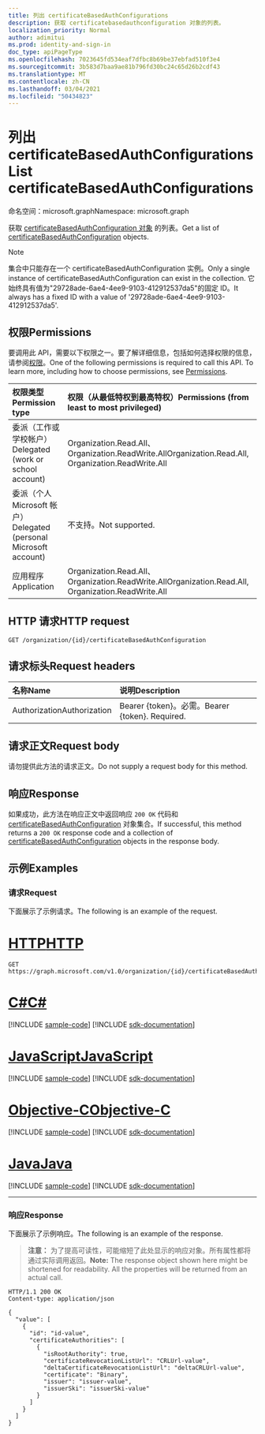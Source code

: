 ```yaml
---
title: 列出 certificateBasedAuthConfigurations
description: 获取 certificatebasedauthconfiguration 对象的列表。
localization_priority: Normal
author: adimitui
ms.prod: identity-and-sign-in
doc_type: apiPageType
ms.openlocfilehash: 7023645fd534eaf7dfbc8b69be37ebfad510f3e4
ms.sourcegitcommit: 3b583d7baa9ae81b796fd30bc24c65d26b2cdf43
ms.translationtype: MT
ms.contentlocale: zh-CN
ms.lasthandoff: 03/04/2021
ms.locfileid: "50434823"
---
```

# <a name="list-certificatebasedauthconfigurations"></a><span data-ttu-id="cd5e5-103">列出 certificateBasedAuthConfigurations</span><span class="sxs-lookup"><span data-stu-id="cd5e5-103">List certificateBasedAuthConfigurations</span></span>

<span data-ttu-id="cd5e5-104">命名空间：microsoft.graph</span><span class="sxs-lookup"><span data-stu-id="cd5e5-104">Namespace: microsoft.graph</span></span>

<span data-ttu-id="cd5e5-105">获取 [certificateBasedAuthConfiguration 对象](../resources/certificateBasedAuthConfiguration.md) 的列表。</span><span class="sxs-lookup"><span data-stu-id="cd5e5-105">Get a list of [certificateBasedAuthConfiguration](../resources/certificateBasedAuthConfiguration.md) objects.</span></span>

> [!NOTE]
> <span data-ttu-id="cd5e5-106">集合中只能存在一个 certificateBasedAuthConfiguration 实例。</span><span class="sxs-lookup"><span data-stu-id="cd5e5-106">Only a single instance of certificateBasedAuthConfiguration can exist in the collection.</span></span> <span data-ttu-id="cd5e5-107">它始终具有值为"29728ade-6ae4-4ee9-9103-412912537da5"的固定 ID。</span><span class="sxs-lookup"><span data-stu-id="cd5e5-107">It always has a fixed ID with a value of '29728ade-6ae4-4ee9-9103-412912537da5'.</span></span>

## <a name="permissions"></a><span data-ttu-id="cd5e5-108">权限</span><span class="sxs-lookup"><span data-stu-id="cd5e5-108">Permissions</span></span>

<span data-ttu-id="cd5e5-p102">要调用此 API，需要以下权限之一。要了解详细信息，包括如何选择权限的信息，请参阅[权限](/graph/permissions-reference)。</span><span class="sxs-lookup"><span data-stu-id="cd5e5-p102">One of the following permissions is required to call this API. To learn more, including how to choose permissions, see [Permissions](/graph/permissions-reference).</span></span>

| <span data-ttu-id="cd5e5-111">权限类型</span><span class="sxs-lookup"><span data-stu-id="cd5e5-111">Permission type</span></span>                        | <span data-ttu-id="cd5e5-112">权限（从最低特权到最高特权）</span><span class="sxs-lookup"><span data-stu-id="cd5e5-112">Permissions (from least to most privileged)</span></span> |
|:---------------------------------------|:--------------------------------------------|
| <span data-ttu-id="cd5e5-113">委派（工作或学校帐户）</span><span class="sxs-lookup"><span data-stu-id="cd5e5-113">Delegated (work or school account)</span></span>     | <span data-ttu-id="cd5e5-114">Organization.Read.All、Organization.ReadWrite.All</span><span class="sxs-lookup"><span data-stu-id="cd5e5-114">Organization.Read.All, Organization.ReadWrite.All</span></span> |
| <span data-ttu-id="cd5e5-115">委派（个人 Microsoft 帐户）</span><span class="sxs-lookup"><span data-stu-id="cd5e5-115">Delegated (personal Microsoft account)</span></span> | <span data-ttu-id="cd5e5-116">不支持。</span><span class="sxs-lookup"><span data-stu-id="cd5e5-116">Not supported.</span></span> |
| <span data-ttu-id="cd5e5-117">应用程序</span><span class="sxs-lookup"><span data-stu-id="cd5e5-117">Application</span></span>    | <span data-ttu-id="cd5e5-118">Organization.Read.All、Organization.ReadWrite.All</span><span class="sxs-lookup"><span data-stu-id="cd5e5-118">Organization.Read.All, Organization.ReadWrite.All</span></span> |

## <a name="http-request"></a><span data-ttu-id="cd5e5-119">HTTP 请求</span><span class="sxs-lookup"><span data-stu-id="cd5e5-119">HTTP request</span></span>

<!-- { "blockType": "ignored" } -->

```http
GET /organization/{id}/certificateBasedAuthConfiguration
```

## <a name="request-headers"></a><span data-ttu-id="cd5e5-120">请求标头</span><span class="sxs-lookup"><span data-stu-id="cd5e5-120">Request headers</span></span>

| <span data-ttu-id="cd5e5-121">名称</span><span class="sxs-lookup"><span data-stu-id="cd5e5-121">Name</span></span>      |<span data-ttu-id="cd5e5-122">说明</span><span class="sxs-lookup"><span data-stu-id="cd5e5-122">Description</span></span>|
|:----------|:----------|
| <span data-ttu-id="cd5e5-123">Authorization</span><span class="sxs-lookup"><span data-stu-id="cd5e5-123">Authorization</span></span> | <span data-ttu-id="cd5e5-p103">Bearer {token}。必需。</span><span class="sxs-lookup"><span data-stu-id="cd5e5-p103">Bearer {token}. Required.</span></span> |

## <a name="request-body"></a><span data-ttu-id="cd5e5-126">请求正文</span><span class="sxs-lookup"><span data-stu-id="cd5e5-126">Request body</span></span>

<span data-ttu-id="cd5e5-127">请勿提供此方法的请求正文。</span><span class="sxs-lookup"><span data-stu-id="cd5e5-127">Do not supply a request body for this method.</span></span>

## <a name="response"></a><span data-ttu-id="cd5e5-128">响应</span><span class="sxs-lookup"><span data-stu-id="cd5e5-128">Response</span></span>

<span data-ttu-id="cd5e5-129">如果成功，此方法在响应正文中返回响应 `200 OK` 代码和 [certificateBasedAuthConfiguration](../resources/certificatebasedauthconfiguration.md) 对象集合。</span><span class="sxs-lookup"><span data-stu-id="cd5e5-129">If successful, this method returns a `200 OK` response code and a collection of [certificateBasedAuthConfiguration](../resources/certificatebasedauthconfiguration.md) objects in the response body.</span></span>

## <a name="examples"></a><span data-ttu-id="cd5e5-130">示例</span><span class="sxs-lookup"><span data-stu-id="cd5e5-130">Examples</span></span>

### <a name="request"></a><span data-ttu-id="cd5e5-131">请求</span><span class="sxs-lookup"><span data-stu-id="cd5e5-131">Request</span></span>

<span data-ttu-id="cd5e5-132">下面展示了示例请求。</span><span class="sxs-lookup"><span data-stu-id="cd5e5-132">The following is an example of the request.</span></span>

# <a name="http"></a>[<span data-ttu-id="cd5e5-133">HTTP</span><span class="sxs-lookup"><span data-stu-id="cd5e5-133">HTTP</span></span>](#tab/http)
<!-- {
  "blockType": "request",
  "name": "get_certificatebasedauthconfigurations"
}-->

```msgraph-interactive
GET https://graph.microsoft.com/v1.0/organization/{id}/certificateBasedAuthConfiguration
```
# <a name="c"></a>[<span data-ttu-id="cd5e5-134">C#</span><span class="sxs-lookup"><span data-stu-id="cd5e5-134">C#</span></span>](#tab/csharp)
[!INCLUDE [sample-code](../includes/snippets/csharp/get-certificatebasedauthconfigurations-csharp-snippets.md)]
[!INCLUDE [sdk-documentation](../includes/snippets/snippets-sdk-documentation-link.md)]

# <a name="javascript"></a>[<span data-ttu-id="cd5e5-135">JavaScript</span><span class="sxs-lookup"><span data-stu-id="cd5e5-135">JavaScript</span></span>](#tab/javascript)
[!INCLUDE [sample-code](../includes/snippets/javascript/get-certificatebasedauthconfigurations-javascript-snippets.md)]
[!INCLUDE [sdk-documentation](../includes/snippets/snippets-sdk-documentation-link.md)]

# <a name="objective-c"></a>[<span data-ttu-id="cd5e5-136">Objective-C</span><span class="sxs-lookup"><span data-stu-id="cd5e5-136">Objective-C</span></span>](#tab/objc)
[!INCLUDE [sample-code](../includes/snippets/objc/get-certificatebasedauthconfigurations-objc-snippets.md)]
[!INCLUDE [sdk-documentation](../includes/snippets/snippets-sdk-documentation-link.md)]

# <a name="java"></a>[<span data-ttu-id="cd5e5-137">Java</span><span class="sxs-lookup"><span data-stu-id="cd5e5-137">Java</span></span>](#tab/java)
[!INCLUDE [sample-code](../includes/snippets/java/get-certificatebasedauthconfigurations-java-snippets.md)]
[!INCLUDE [sdk-documentation](../includes/snippets/snippets-sdk-documentation-link.md)]


---


### <a name="response"></a><span data-ttu-id="cd5e5-138">响应</span><span class="sxs-lookup"><span data-stu-id="cd5e5-138">Response</span></span>

<span data-ttu-id="cd5e5-139">下面展示了示例响应。</span><span class="sxs-lookup"><span data-stu-id="cd5e5-139">The following is an example of the response.</span></span>

> <span data-ttu-id="cd5e5-p104">**注意：** 为了提高可读性，可能缩短了此处显示的响应对象。所有属性都将通过实际调用返回。</span><span class="sxs-lookup"><span data-stu-id="cd5e5-p104">**Note:** The response object shown here might be shortened for readability. All the properties will be returned from an actual call.</span></span>

<!-- {
  "blockType": "response",
  "truncated": true,
  "@odata.type": "microsoft.graph.certificateBasedAuthConfiguration",
  "isCollection": true
} -->

```http
HTTP/1.1 200 OK
Content-type: application/json

{
  "value": [
    {
      "id": "id-value",
      "certificateAuthorities": [
        {
          "isRootAuthority": true,
          "certificateRevocationListUrl": "CRLUrl-value",
          "deltaCertificateRevocationListUrl": "deltaCRLUrl-value",
          "certificate": "Binary",
          "issuer": "issuer-value",
          "issuerSki": "issuerSki-value"
        }
      ]
    }
  ]
}
```

<!-- uuid: 16cd6b66-4b1a-43a1-adaf-3a886856ed98
2019-02-04 14:57:30 UTC -->
<!-- {
  "type": "#page.annotation",
  "description": "List certificateBasedAuthConfiguration",
  "keywords": "",
  "section": "documentation",
  "tocPath": ""
}-->

